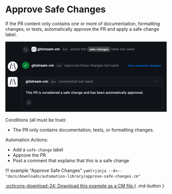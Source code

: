 # Approve Safe Changes

If the PR content only contains one or more of documentation, formatting changes, or tests, automatically approve the PR and apply a safe change label.

![Approve safe changes](approve-safe-changes.png)

Conditions (all must be true):

* The PR only contains documentation, tests, or formatting changes.

Automation Actions:

* Add a `safe-change` label
* Approve the PR
* Post a comment that explains that this is a safe change

!!! example "Approve Safe Changes"
    ```yaml+jinja
    --8<-- "docs/downloads/automation-library/approve-safe-changes.cm"
    ```
    <div class="result" markdown>
      <span>
      [:octicons-download-24: Download this example as a CM file.](/downloads/automation-library/approve-safe-changes.cm){ .md-button }
      </span>
    </div>



